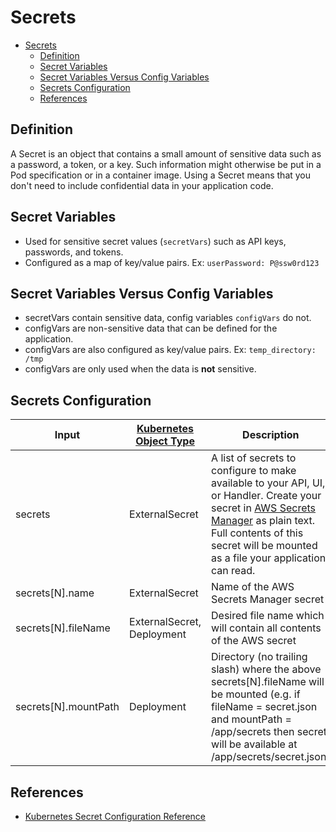 # Secrets

- [Secrets](#secrets)
  - [Definition](#definition)
  - [Secret Variables](#secret-variables)
  - [Secret Variables Versus Config Variables](#secret-variables-versus-config-variables)
  - [Secrets Configuration](#secrets-configuration)
  - [References](#references)

## Definition

A Secret is an object that contains a small amount of sensitive data such as a
password, a token, or a key. Such information might otherwise be put in a Pod
specification or in a container image. Using a Secret means that you don't
need to include confidential data in your application code.

## Secret Variables

- Used for sensitive secret values (`secretVars`) such as API keys, passwords,
  and tokens.
- Configured as a map of key/value pairs. Ex: `userPassword: P@ssw0rd123`

## Secret Variables Versus Config Variables

- secretVars contain sensitive data, config variables `configVars` do not.
- configVars are non-sensitive data that can be defined for the application.
- configVars are also configured as key/value pairs. Ex: `temp_directory: /tmp`
- configVars are only used when the data is **not** sensitive.

## Secrets Configuration
<!-- markdownlint-disable MD013 -->
| Input | [Kubernetes Object Type](https://kubernetes.io/docs/concepts/overview/working-with-objects/kubernetes-objects/) | Description | Default Value |
| - | - | - | - |
| secrets | ExternalSecret | A list of secrets to configure to make available to your API, UI, or Handler. Create your secret in [AWS Secrets Manager](https://docs.aws.amazon.com/secretsmanager/latest/userguide/intro.html) as plain text. Full contents of this secret will be mounted as a file your application can read. | [] |
| secrets[N].name | ExternalSecret | Name of the AWS Secrets Manager secret |
| secrets[N].fileName | ExternalSecret, Deployment | Desired file name which will contain all contents of the AWS secret |
| secrets[N].mountPath | Deployment | Directory (no trailing slash) where the above secrets[N].fileName will be mounted (e.g. if fileName = secret.json and mountPath = /app/secrets then secret will be available at /app/secrets/secret.json) | |
<!-- markdownlint-enable -->
## References
  <!-- markdownlint-disable-next-line MD013 -->
- [Kubernetes Secret Configuration Reference](https://kubernetes.io/docs/concepts/configuration/secret/)
